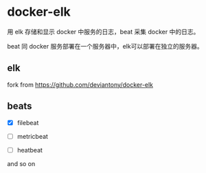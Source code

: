 # docker-elk

用 elk 存储和显示 docker 中服务的日志，beat 采集 docker 中的日志。

beat 同 docker 服务部署在一个服务器中，elk可以部署在独立的服务器。


## elk

fork from https://github.com/deviantony/docker-elk


## beats

- [x] filebeat

- [ ] metricbeat

- [ ] heatbeat

 and so on